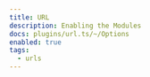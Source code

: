 ```yaml
---
title: URL
description: Enabling the Modules
docs: plugins/url.ts/~/Options
enabled: true
tags:
  - urls
---
```

